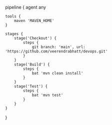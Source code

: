 pipeline {
    agent any

    tools {
        maven 'MAVEN_HOME'
    }

    stages {
        stage('Checkout') {
            steps {
                git branch: 'main', url: 'https://github.com/veerendrabhatt/devops.git'
            }
        }
        stage('Build') {
            steps {
                bat 'mvn clean install'
            }
        }
        stage('Test') {
            steps {
                bat 'mvn test'
            }
        }
    }
}
